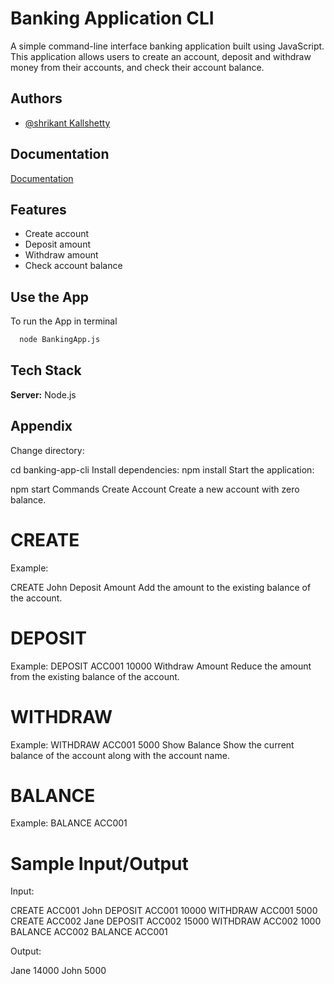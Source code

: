 
# Banking Application CLI

A simple command-line interface banking application built using JavaScript. This application allows users to create an account, deposit and withdraw money from their accounts, and check their account balance.


## Authors

- [@shrikant Kallshetty](https://github.com/Shri-Dev123)


## Documentation

[Documentation](https://linktodocumentation)


## Features

- Create account
- Deposit amount
- Withdraw amount
- Check account balance


## Use the App

To run the App in terminal

```bash
  node BankingApp.js
```


## Tech Stack

**Server:** Node.js

## Appendix

Change directory:

cd banking-app-cli
Install dependencies:
npm install
Start the application:


npm start
Commands
Create Account
Create a new account with zero balance.


# CREATE <Account>

Example:

CREATE John
Deposit Amount
Add the amount to the existing balance of the account.


# DEPOSIT <account-number> <amount>

Example:
DEPOSIT ACC001 10000
Withdraw Amount
Reduce the amount from the existing balance of the account.


# WITHDRAW <account-number> <amount>
Example:
WITHDRAW ACC001 5000
Show Balance
Show the current balance of the account along with the account name.


# BALANCE <account-number>
Example:
BALANCE ACC001

# Sample Input/Output

Input:

CREATE ACC001 John
DEPOSIT ACC001 10000
WITHDRAW ACC001 5000
CREATE ACC002 Jane
DEPOSIT ACC002 15000
WITHDRAW ACC002 1000
BALANCE ACC002
BALANCE ACC001

Output:

Jane 14000
John 5000

